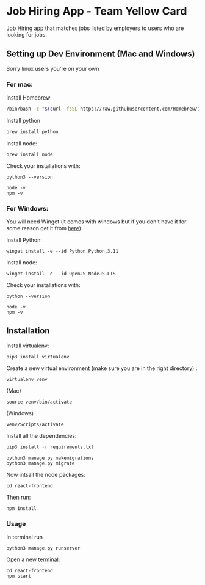 # Job Hiring App - Team Yellow Card

Job Hiring app that matches jobs listed by employers to users who are looking for jobs. 

## Setting up Dev Environment (Mac and Windows) 
Sorry linux users you're on your own

### For mac:

Install Homebrew
```bash
/bin/bash -c "$(curl -fsSL https://raw.githubusercontent.com/Homebrew/install/HEAD/install.sh)"
```

Install python
```bash
brew install python
```
Install node:
```
brew install node
```

Check your installations with:
```
python3 --version
```
```
node -v
npm -v
```

### For Windows:

You will need Winget (it comes with windows but if you don't have it for some reason get it from [here](https://winget.run/))

Install Python:
```
winget install -e --id Python.Python.3.11
```
Install node:
```
winget install -e --id OpenJS.NodeJS.LTS
```
Check your installations with:
```
python --version
```
```
node -v
npm -v
```


## Installation

Install virtualenv:
```
pip3 install virtualenv
```

Create a new virtual environment (make sure you are in the right directory) :
```
virtualenv venv
```
(Mac)
```
source venv/bin/activate 
```
(Windows)
```
venv/Scripts/activate
```
Install all the dependencies:

```bash
pip3 install -r requirements.txt
```
```
python3 manage.py makemigrations
python3 manage.py migrate
```
Now intsall the node packages:
```
cd react-frontend
```
Then run:
```
npm install
```

### Usage
In terminal run 

```
python3 manage.py runserver
```
Open a new terminal:
```
cd react-frontend
npm start
```
